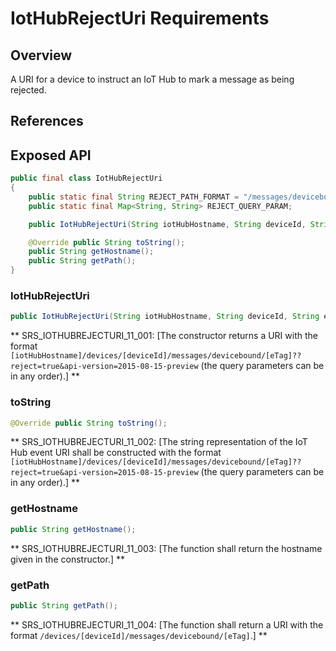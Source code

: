 # IotHubRejectUri Requirements

## Overview

A URI for a device to instruct an IoT Hub to mark a message as being rejected.

## References

## Exposed API

```java
public final class IotHubRejectUri
{
    public static final String REJECT_PATH_FORMAT = "/messages/devicebound/%s";
    public static final Map<String, String> REJECT_QUERY_PARAM;

    public IotHubRejectUri(String iotHubHostname, String deviceId, String eTag);

    @Override public String toString();
    public String getHostname();
    public String getPath();
}
```

### IotHubRejectUri

```java
public IotHubRejectUri(String iotHubHostname, String deviceId, String eTag; 
```

** SRS_IOTHUBREJECTURI_11_001: [The constructor returns a URI with the format `[iotHubHostname]/devices/[deviceId]/messages/devicebound/[eTag]??reject=true&api-version=2015-08-15-preview` (the query parameters can be in any order).] ** 

### toString

```java
@Override public String toString();
```

** SRS_IOTHUBREJECTURI_11_002: [The string representation of the IoT Hub event URI shall be constructed with the format `[iotHubHostname]/devices/[deviceId]/messages/devicebound/[eTag]??reject=true&api-version=2015-08-15-preview` (the query parameters can be in any order).] ** 

### getHostname

```java
public String getHostname();
```

** SRS_IOTHUBREJECTURI_11_003: [The function shall return the hostname given in the constructor.] ** 

### getPath

```java
public String getPath();
```

** SRS_IOTHUBREJECTURI_11_004: [The function shall return a URI with the format `/devices/[deviceId]/messages/devicebound/[eTag]`.] ** 



